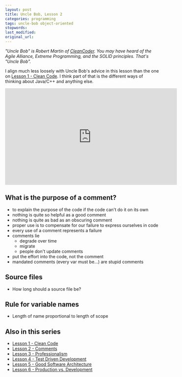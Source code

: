 ```yaml
---
layout: post
title: Uncle Bob, Lesson 2
categories: programming
tags: uncle-bob object-oriented
stopwords:
last_modified:
original_url:
---
```


*"Uncle Bob" is Robert Martin of [CleanCoder](http://cleancoder.com/products). You
may have heard of the Agile Alliance, Extreme Programming, and the SOLID
principles. That's "Uncle Bob".*

<!--more-->

I align much less loosely with Uncle Bob's advice in this lesson than the one
on [Lesson 1 - Clean Code](/uncle-bob-lesson-1/). I think part of that
is the different ways of thinking about Java/C++ and anything else.

<div class="youtube">
<iframe width="560" height="315" src="https://www.youtube.com/embed/2a_ytyt9sf8" frameborder="0" allow="accelerometer; autoplay; clipboard-write; encrypted-media; gyroscope; picture-in-picture" allowfullscreen></iframe>
</div>

## What is the purpose of a comment?

* to explain the purpose of the code if the code can't do it on its own
* nothing is quite so helpful as a good comment
* nothing is quite as bad as an obscuring comment
* proper use is to compensate for our failure to express ourselves in code
* every use of a comment represents a failure
* comments lie
	* degrade over time
	* migrate
	* people don't update comments
* put the effort into the code, not the comment
* mandated comments (every var must be...) are stupid comments


## Source files

* How long should a source file be?

## Rule for variable names

* Length of name proportional to length of scope

## Also in this series

* [Lesson 1 - Clean Code](/uncle-bob-lesson-1/)
* [Lesson 2 - Comments](/uncle-bob-lesson-2/)
* [Lesson 3 - Professionalism](/uncle-bob-lesson-3/)
* [Lesson 4 - Test Driven Development](/uncle-bob-lesson-4/)
* [Lesson 5 - Good Software Architecture](/uncle-bob-lesson-5/)
* [Lesson 6 - Production vs. Development](/uncle-bob-lesson-6/)

